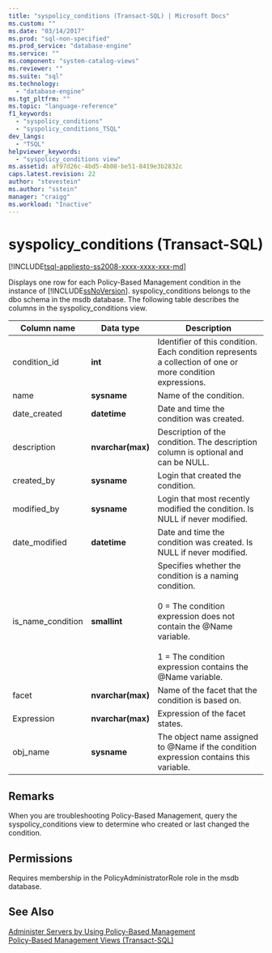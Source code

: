```yaml
---
title: "syspolicy_conditions (Transact-SQL) | Microsoft Docs"
ms.custom: ""
ms.date: "03/14/2017"
ms.prod: "sql-non-specified"
ms.prod_service: "database-engine"
ms.service: ""
ms.component: "system-catalog-views"
ms.reviewer: ""
ms.suite: "sql"
ms.technology: 
  - "database-engine"
ms.tgt_pltfrm: ""
ms.topic: "language-reference"
f1_keywords: 
  - "syspolicy_conditions"
  - "syspolicy_conditions_TSQL"
dev_langs: 
  - "TSQL"
helpviewer_keywords: 
  - "syspolicy_conditions view"
ms.assetid: af97d26c-4bd5-4b08-be51-8419e3b2832c
caps.latest.revision: 22
author: "stevestein"
ms.author: "sstein"
manager: "craigg"
ms.workload: "Inactive"
---
```

# syspolicy_conditions (Transact-SQL)
[!INCLUDE[tsql-appliesto-ss2008-xxxx-xxxx-xxx-md](../../includes/tsql-appliesto-ss2008-xxxx-xxxx-xxx-md.md)]

  Displays one row for each Policy-Based Management condition in the instance of [!INCLUDE[ssNoVersion](../../includes/ssnoversion-md.md)]. syspolicy_conditions belongs to the dbo schema in the msdb database. The following table describes the columns in the syspolicy_conditions view.  
  
|Column name|Data type|Description|  
|-----------------|---------------|-----------------|  
|condition_id|**int**|Identifier of this condition. Each condition represents a collection of one or more condition expressions.|  
|name|**sysname**|Name of the condition.|  
|date_created|**datetime**|Date and time the condition was created.|  
|description|**nvarchar(max)**|Description of the condition. The description column is optional and can be NULL.|  
|created_by|**sysname**|Login that created the condition.|  
|modified_by|**sysname**|Login that most recently modified the condition. Is NULL if never modified.|  
|date_modified|**datetime**|Date and time the condition was created. Is NULL if never modified.|  
|is_name_condition|**smallint**|Specifies whether the condition is a naming condition.<br /><br /> 0 = The condition expression does not contain the @Name variable.<br /><br /> 1 = The condition expression contains the @Name variable.|  
|facet|**nvarchar(max)**|Name of the facet that the condition is based on.|  
|Expression|**nvarchar(max)**|Expression of the facet states.|  
|obj_name|**sysname**|The object name assigned to @Name if the condition expression contains this variable.|  
  
## Remarks  
 When you are troubleshooting Policy-Based Management, query the syspolicy_conditions view to determine who created or last changed the condition.  
  
## Permissions  
 Requires membership in the PolicyAdministratorRole role in the msdb database.  
  
## See Also  
 [Administer Servers by Using Policy-Based Management](../../relational-databases/policy-based-management/administer-servers-by-using-policy-based-management.md)   
 [Policy-Based Management Views &#40;Transact-SQL&#41;](../../relational-databases/system-catalog-views/policy-based-management-views-transact-sql.md)  
  
  
